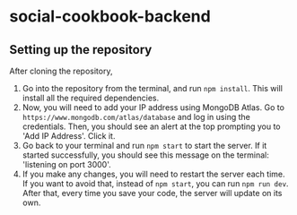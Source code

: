 # social-cookbook-backend

## Setting up the repository

After cloning the repository,
1.  Go into the repository from the terminal, and run `npm install`. This will install all the required dependencies.
2.  Now, you will need to add your IP address using MongoDB Atlas. Go to `https://www.mongodb.com/atlas/database` and log in using the credentials. Then, you should see an alert at the top prompting you to 'Add IP Address'. Click it.
3.  Go back to your terminal and run `npm start` to start the server. If it started successfully, you should see this message on the terminal: 'listening on port 3000'.
4.  If you make any changes, you will need to restart the server each time. If you want to avoid that, instead of `npm start`, you can run `npm run dev`. After that, every time you save your code, the server will update on its own.
